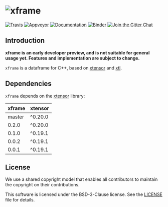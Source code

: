 # ![xframe](docs/source/xframe.svg)

[![Travis](https://travis-ci.org/QuantStack/xframe.svg?branch=master)](https://travis-ci.org/QuantStack/xframe)
[![Appveyor](https://ci.appveyor.com/api/projects/status/ob700oy60ee23r3q/branch/master?svg=true)](https://ci.appveyor.com/project/QuantStack/xframe/branch/master)
[![Documentation](http://readthedocs.org/projects/xframe/badge/?version=latest)](https://xframe.readthedocs.io/en/latest/?badge=latest)
[![Binder](https://img.shields.io/badge/launch-binder-brightgreen.svg)](https://mybinder.org/v2/gh/QuantStack/xframe/stable?filepath=notebooks/xframe.ipynb)
[![Join the Gitter Chat](https://badges.gitter.im/Join%20Chat.svg)](https://gitter.im/QuantStack/Lobby?utm_source=badge&utm_medium=badge&utm_campaign=pr-badge&utm_content=badge)

## Introduction

**xframe is an early developer preview, and is not suitable for general usage yet. Features and implementation are subject to change.**

`xframe` is a dataframe for C++, based on [xtensor](https://github.com/QuantStack/xtensor) and [xtl](https://github.com/QuantStack/xtl).

## Dependencies

`xframe` depends on the [xtensor](https://github.com/QuantStack/xtensor) library:

|  xframe  |  xtensor  |
|----------|-----------|
|  master  |  ^0.20.0  |
|   0.2.0  |  ^0.20.0  |
|   0.1.0  |  ^0.19.1  |
|   0.0.2  |  ^0.19.1  |
|   0.0.1  |  ^0.19.1  |

## License

We use a shared copyright model that enables all contributors to maintain the
copyright on their contributions.

This software is licensed under the BSD-3-Clause license. See the [LICENSE](LICENSE) file for details.
